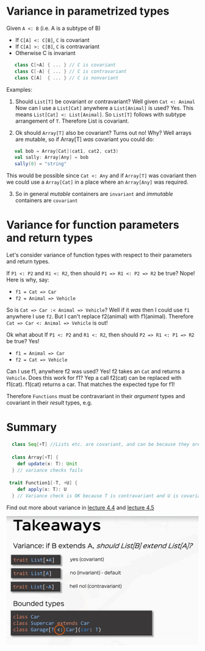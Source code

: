 # Variance in parametrized types

Given `A <: B`  (i.e. A is a subtype of B)

* If `C[A] <: C[B]`, `C` is covariant
* If `C[A] >: C[B]`, `C` is contravariant
* Otherwise C is invariant

<!-- code -->
```scala
   class C[+A] { ... } // C is covariant
   class C[-A] { ... } // C is contravariant
   class C[A]  { ... } // C is nonvariant
```

Examples:
1. Should `List[T]` be covariant or contravariant?
Well given `Cat <: Animal` Now can I use a `List[Cat]` anywhere a `List[Animal]` is used?  Yes.
This means `List[Cat] <: List[Animal]`.  So `List[T]` follows with subtype arrangement of `T`.  Therefore List is covariant.

2. Ok should `Array[T]` also be covariant?
Turns out no!  Why?  Well arrays are mutable, so if Array[T] *was* covariant you could do:

<!-- code -->
```scala
   val bob = Array[Cat](cat1, cat2, cat3)
   val sally: Array[Any] = bob
   sally(0) = "string"
```
This would be possible since `Cat <: Any` and if `Array[T]` was covariant then we could use a `Array[Cat]` in a place where an `Array[Any]` was required.

3. So in general *mutable* containers are `invariant` and *immutable* containers are `covariant`



# Variance for function parameters and return types
Let's consider variance of function types with respect to their parameters and return types.

If `P1 <: P2` and `R1 <: R2`, then should `P1 => R1 <: P2 => R2` be true?
Nope!  Here is why, say:
* `f1 = Cat => Car`
* `f2 = Animal => Vehicle`

So is `Cat => Car :< Animal => Vehicle`?  Well if it *was* then I could use `f1` anywhere I use `f2`.  But I can't replace f2(animal) with f1(animal).  Therefore  `Cat => Car <: Animal => Vehicle` is out!


Ok what about If `P1 <: P2` and `R1 <: R2`, then should `P2 => R1 <: P1 => R2` be true?
Yes!  
* `f1 = Animal => Car`
* `f2 = Cat => Vehicle`

Can I use f1, anywhere f2 was used?  Yes!  f2 takes an `Cat` and returns a `Vehicle`.  Does this work for f1?  Yep
a call f2(cat) can be replaced with f1(cat).  f1(cat) returns a car.  That matches the expected type for f1!     

Therefore `Functions` must be contravariant in their *argument* types and covariant in their *result* types, e.g.

# Summary

<!-- code -->
```scala
  class Seq[+T] //Lists etc. are covariant, and can be because they are immutable

  class Array[+T] {
    def update(x: T): Unit
  } // variance checks fails

 trait Function1[-T, +U] {
    def apply(x: T): U
  } // Variance check is OK because T is contravariant and U is covariant
```

Find out more about variance in
[lecture 4.4](https://class.coursera.org/progfun-2012-001/lecture/81)
and [lecture 4.5](https://class.coursera.org/progfun-2012-001/lecture/83)

![variance](imgs/rtjvmVariance.png)